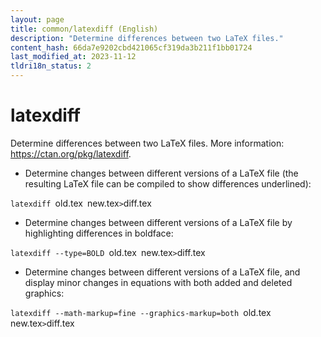 ```yaml
---
layout: page
title: common/latexdiff (English)
description: "Determine differences between two LaTeX files."
content_hash: 66da7e9202cbd421065cf319da3b211f1bb01724
last_modified_at: 2023-11-12
tldri18n_status: 2
---
```

# latexdiff

Determine differences between two LaTeX files.
More information: <https://ctan.org/pkg/latexdiff>.

- Determine changes between different versions of a LaTeX file (the resulting LaTeX file can be compiled to show differences underlined):

`latexdiff `<span class="tldr-var badge badge-pill bg-dark-lm bg-white-dm text-white-lm text-dark-dm font-weight-bold">old.tex</span>` `<span class="tldr-var badge badge-pill bg-dark-lm bg-white-dm text-white-lm text-dark-dm font-weight-bold">new.tex</span>` > `<span class="tldr-var badge badge-pill bg-dark-lm bg-white-dm text-white-lm text-dark-dm font-weight-bold">diff.tex</span>

- Determine changes between different versions of a LaTeX file by highlighting differences in boldface:

`latexdiff --type=BOLD `<span class="tldr-var badge badge-pill bg-dark-lm bg-white-dm text-white-lm text-dark-dm font-weight-bold">old.tex</span>` `<span class="tldr-var badge badge-pill bg-dark-lm bg-white-dm text-white-lm text-dark-dm font-weight-bold">new.tex</span>` > `<span class="tldr-var badge badge-pill bg-dark-lm bg-white-dm text-white-lm text-dark-dm font-weight-bold">diff.tex</span>

- Determine changes between different versions of a LaTeX file, and display minor changes in equations with both added and deleted graphics:

`latexdiff --math-markup=fine --graphics-markup=both `<span class="tldr-var badge badge-pill bg-dark-lm bg-white-dm text-white-lm text-dark-dm font-weight-bold">old.tex</span>` `<span class="tldr-var badge badge-pill bg-dark-lm bg-white-dm text-white-lm text-dark-dm font-weight-bold">new.tex</span>` > `<span class="tldr-var badge badge-pill bg-dark-lm bg-white-dm text-white-lm text-dark-dm font-weight-bold">diff.tex</span>
